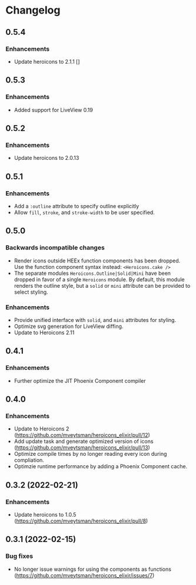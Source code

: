 # Changelog
## 0.5.4
### Enhancements
 -  Update heroicons to 2.1.1 []

## 0.5.3
### Enhancements
 - Added support for LiveView 0.19

## 0.5.2
### Enhancements
 -  Update heroicons to 2.0.13

## 0.5.1
### Enhancements
- Add a `:outline` attribute to specify outline explicitly
- Allow `fill`, `stroke`, and `stroke-width` to be user specified.

## 0.5.0

### Backwards incompatible changes
- Render icons outside HEEx function components has been dropped. Use the function component syntax instead: `<Heroicons.cake />`
- The separate modules `Heroicons.Outline|Solid|Mini` have been dropped in favor of a single `Heroicons` module.
  By default, this module renders the outline style, but a `solid` or `mini` attribute can be provided to
  select styling.

### Enhancements
- Provide unified interface with `solid`, and `mini` attributes for styling.
- Optimize svg generation for LiveView diffing.
- Update to Heroicons 2.11

## 0.4.1

### Enhancements
- Further optimize the JIT Phoenix Component compiler

## 0.4.0
### Enhancements
- Update to Heroicons 2 (https://github.com/mveytsman/heroicons_elixir/pull/12)
- Add update task and generate optimized version of icons (https://github.com/mveytsman/heroicons_elixir/pull/13)
- Optimize compile times by no longer reading every icon during compliation.
- Optimzie runtime performance by adding a Phoenix Component cache.

## 0.3.2 (2022-02-21)

### Enhancements
  - Update heroicons to 1.0.5 (https://github.com/mveytsman/heroicons_elixir/pull/8)


## 0.3.1 (2022-02-15)

### Bug fixes
  - No longer issue warnings for using the components as functions (https://github.com/mveytsman/heroicons_elixir/issues/7)
